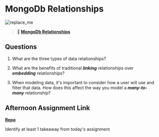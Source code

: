 # MongoDb Relationships

![replace_me](https://codeworks.blob.core.windows.net/public/assets/img/illustrations/placeholder.svg)

> **📖 [MongoDb Relationships](https://codeworksacademy.com/fs-student-guide/resources/wk5/02-Relationships)**

## Questions

1. What are the three types of data relationships?

2. What are the benefits of traditional ***linking*** relationships over ***embedding*** relationships?

3. When modeling data, it's important to consider how a user will use and filter that data. How does this affect the way you model a ***many-to-many*** relationship? 

## Afternoon Assignment Link

**[Repo](https://github.com/doctorgrant99/<ASSIGNMENT_REPO>)**

Identify at least 1 takeaway from today's assignment
